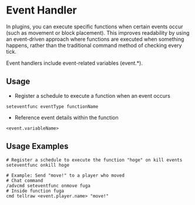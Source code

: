# Event Handler
In plugins, you can execute specific functions when certain events occur (such as movement or block placement).
This improves readability by using an event-driven approach where functions are executed when something happens, rather than the traditional command method of checking every tick.

Event handlers include event-related variables (event.*).

## Usage
- Register a schedule to execute a function when an event occurs
```
seteventfunc eventType functionName
```
- Reference event details within the function
```
<event.variableName>
```

## Usage Examples
```
# Register a schedule to execute the function "hoge" on kill events
seteventfunc onkill hoge

# Example: Send "move!" to a player who moved
# Chat command
/advcmd seteventfunc onmove fuga
# Inside function fuga
cmd tellraw <event.player.name> "move!"
```